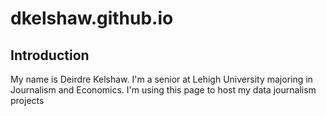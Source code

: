 # dkelshaw.github.io
## Introduction
My name is Deirdre Kelshaw. I'm a senior at Lehigh University majoring in Journalism and Economics. I'm using this page to host my data journalism projects
